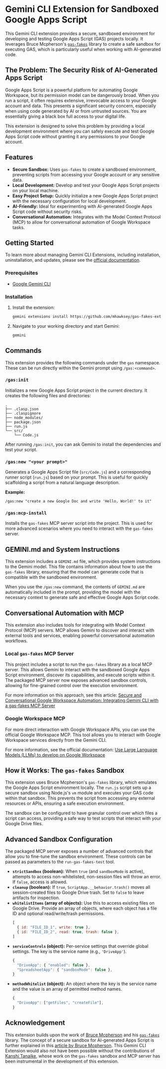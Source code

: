 # Gemini CLI Extension for Sandboxed Google Apps Script

This Gemini CLI extension provides a secure, sandboxed environment for developing and testing Google Apps Script (GAS) projects locally. It leverages Bruce Mcpherson's [`gas-fakes`](https://github.com/brucemcpherson/gas-fakes) library to create a safe sandbox for executing GAS, which is particularly useful when working with AI-generated code.

## The Problem: The Security Risk of AI-Generated Apps Script

Google Apps Script is a powerful platform for automating Google Workspace, but its permission model can be dangerously broad. When you run a script, it often requires extensive, irrevocable access to your Google account and data. This presents a significant security concern, especially when using code generated by AI or from untrusted sources. You are essentially giving a black box full access to your digital life.

This extension is designed to solve this problem by providing a local development environment where you can safely execute and test Google Apps Script code without granting it any permissions to your Google account.

## Features

*   **Secure Sandbox:**  Uses `gas-fakes` to create a sandboxed environment, preventing scripts from accessing your Google account or any sensitive data.
*   **Local Development:**  Develop and test your Google Apps Script projects on your local machine.
*   **Easy Project Setup:**  Quickly initialize a new Google Apps Script project with the necessary configuration for local development.
*   **AI-Friendly:**  Ideal for experimenting with AI-generated Google Apps Script code without security risks.
*   **Conversational Automation:**  Integrates with the Model Context Protocol (MCP) to allow for conversational automation of Google Workspace tasks.

## Getting Started

To learn more about managing Gemini CLI Extensions, including installation, uninstallation, and updates, please see the [official documentation](https://google-gemini.github.io/gemini-cli/docs/extensions/).

### Prerequisites

*   [Google Gemini CLI](https://google-gemini.github.io/gemini-cli/docs/getting-started.html)

### Installation

1.  Install the extension:

    ```bash
    gemini extensions install https://github.com/mhawksey/gas-fakes-ext
    ```

2.  Navigate to your working directory and start Gemini:

    ```bash
    gemini
    ```

## Commands

This extension provides the following commands under the `gas` namespace. These can be run directly within the Gemini prompt using `/gas:<command>`.

### `/gas:init`

Initializes a new Google Apps Script project in the current directory. It creates the following files and directories:

```
.
├── .clasp.json
├── .claspignore
├── node_modules/
├── package.json
├── run.js
└── src/
    └── Code.js
```

After running `/gas:init`, you can ask Gemini to install the dependencies and test your script.

### `/gas:new "<your prompt>"`

Generates a Google Apps Script file (`src/Code.js`) and a corresponding runner script (`run.js`) based on your prompt. This is useful for quickly scaffolding a script from a natural language description.

**Example:**

```
/gas:new "create a new Google Doc and write 'Hello, World!' to it"
```

### `/gas:mcp-install`

Installs the `gas-fakes` MCP server script into the project. This is used for more advanced scenarios where you need to interact with the `gas-fakes` server.

## GEMINI.md and System Instructions

This extension includes a `GEMINI.md` file, which provides system instructions to the Gemini model. This file contains information about how to use the `gas-fakes` library, ensuring that the model can generate code that is compatible with the sandboxed environment.

When you use the `/gas:new` command, the contents of `GEMINI.md` are automatically included in the prompt, providing the model with the necessary context to generate safe and effective Google Apps Script code.

## Conversational Automation with MCP

This extension also includes tools for integrating with Model Context Protocol (MCP) servers. MCP allows Gemini to discover and interact with external tools and services, enabling powerful conversational automation workflows.

### Local `gas-fakes` MCP Server

This project includes a script to run the `gas-fakes` library as a local MCP server. This allows Gemini to interact with the sandboxed Google Apps Script environment, discover its capabilities, and execute scripts within it. The packaged MCP server now exposes advanced sandbox controls, allowing for fine-grained control over the execution environment.

For more information on this approach, see this article: [Secure and Conversational Google Workspace Automation: Integrating Gemini CLI with a gas-fakes MCP Server](https://tanaikech.github.io/2025/09/30/secure-and-conversational-google-workspace-automation-integrating-gemini-cli-with-a-gas-fakes-mcp-server/)

### Google Workspace MCP

For more direct interaction with Google Workspace APIs, you can use the official Google Workspace MCP. This tool allows you to interact with Google Workspace services directly from the Gemini CLI.

For more information, see the official documentation: [Use Large Language Models (LLMs) to develop on Google Workspace](https://developers.google.com/workspace/guides/build-with-llms#mcp)

## How it Works: The `gas-fakes` Sandbox

This extension uses Bruce Mcpherson's `gas-fakes` library, which emulates the Google Apps Script environment locally. The `run.js` script sets up a secure sandbox using Node.js's `vm` module and executes your GAS code within that sandbox. This prevents the script from accessing any external resources or APIs, ensuring a safe execution environment.

The sandbox can be configured to have granular control over which files a script can access, providing a safe way to test scripts that interact with your Google Drive files.

## Advanced Sandbox Configuration

The packaged MCP server exposes a number of advanced controls that allow you to fine-tune the sandbox environment. These controls can be passed as parameters to the `run-gas-fakes-test` tool.

*   **`strictSandbox` (boolean):** When `true` (and `sandboxMode` is active), attempts to access non-whitelisted, non-session files will throw an error. If `false`, access is allowed.
*   **`cleanup` (boolean):** If `true`, `ScriptApp.__behavior.trash()` moves all session-created files to Google Drive trash. Set to `false` to leave artifacts for inspection.
*   **`whitelistItems` (array of objects):** Use this to access existing files on Google Drive. Provide an array of objects, where each object has a file ID and optional read/write/trash permissions.
    ```javascript
    [
      { id: "FILE_ID_1", write: true },
      { id: "FILE_ID_2", read: true, trash: false },
    ]
    ```
*   **`serviceControls` (object):** Per-service settings that override global settings. The key is the service name (e.g., `'DriveApp'`).
    ```javascript
    {
      "DriveApp": { "enabled": false },
      "SpreadsheetApp": { "sandboxMode": false },
    }
    ```
*   **`methodWhitelist` (object):** An object where the key is the service name and the value is an array of permitted method names.
    ```javascript
    {
      "DriveApp": ["getFiles", "createFile"],
    }
    ```

## Acknowledgement

This extension builds upon the work of [Bruce Mcpherson](https://github.com/brucemcpherson) and his [`gas-fakes`](https://github.com/brucemcpherson/gas-fakes) library. The concept of a secure sandbox for AI-generated Apps Script is further explained in this [article by Bruce Mcpherson](https://pulse.appsscript.info/p/2025/09/a-secure-sandbox-for-ai-generated-apps-script-how-to-experiment-with-confidence/). This Gemini CLI Extension would also not have been possible without the contributions of [Kanshi Tanaike](https://github.com/tanaikech), whose work on the `gas-fakes` sandbox and MCP server has been instrumental in the development of this extension.